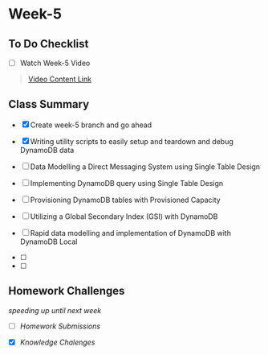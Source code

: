 # Week-5

## To Do Checklist

- [ ] Watch Week-5 Video

> [Video Content Link](videocontent/video_content_week5.md)

## Class Summary

- [x] Create week-5 branch and go ahead
- [x] Writing utility scripts to easily setup and teardown and debug DynamoDB data 
- [ ] Data Modelling a Direct Messaging System using Single Table Design
- [ ] Implementing DynamoDB query using Single Table Design
- [ ] Provisioning DynamoDB tables with Provisioned Capacity
- [ ] Utilizing a Global Secondary Index (GSI) with DynamoDB
- [ ] Rapid data modelling and implementation of DynamoDB with DynamoDB Local

- [ ]
- [ ]

## Homework Challenges
*speeding up until next week*

- [ ] *Homework Submissions*

- [x] *Knowledge Chalenges*
